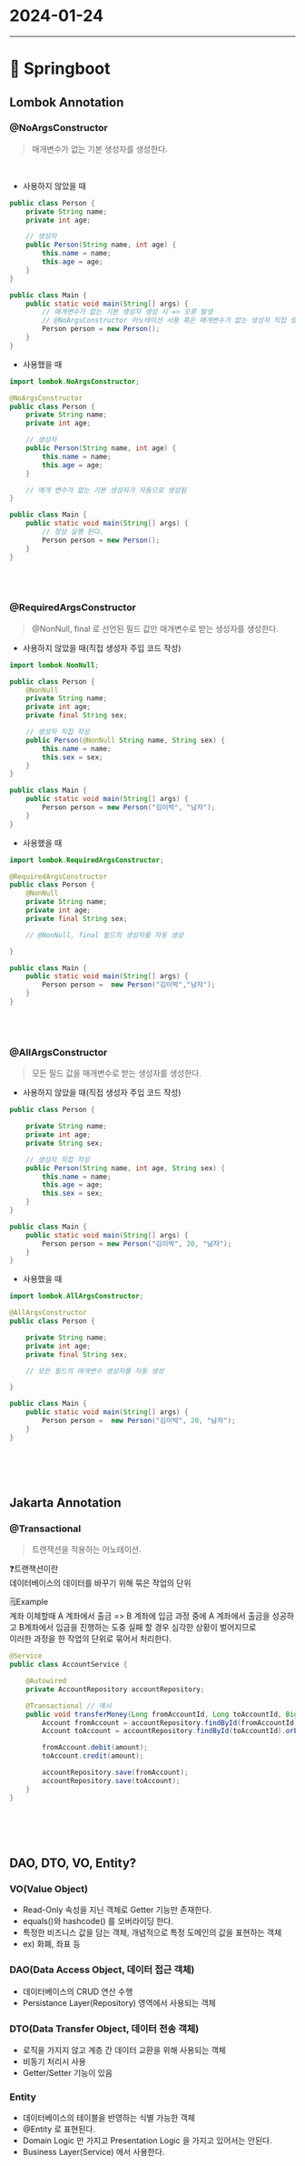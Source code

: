 # 2024-01-24
----------------
# 🍃 Springboot 


## Lombok Annotation
### @NoArgsConstructor
> 매개변수가 없는 기본 생성자를 생성한다.

<br>

* 사용하지 않았을 때

```java
public class Person {
    private String name;
    private int age;

    // 생성자
    public Person(String name, int age) {
        this.name = name;
        this.age = age;
    }
}

public class Main {
    public static void main(String[] args) {
        // 매개변수가 없는 기본 생성자 생성 시 => 오류 발생
        // @NoArgsConstructor 어노테이션 사용 혹은 매개변수가 없는 생성자 직접 생성 수행해야 된다. 
        Person person = new Person();
    }
}
```


* 사용했을 때

```java
import lombok.NoArgsConstructor;

@NoArgsConstructor
public class Person {
    private String name;
    private int age;

    // 생성자
    public Person(String name, int age) {
        this.name = name;
        this.age = age;
    }

    // 매개 변수가 없는 기본 생성자가 자동으로 생성됨
}

public class Main {
    public static void main(String[] args) {
        // 정상 실행 된다.
        Person person = new Person();
    }
}
```

<br><br>

### @RequiredArgsConstructor
> @NonNull, final 로 선언된 필드 값만 매개변수로 받는 생성자를 생성한다.

* 사용하지 않았을 때(직접 생성자 주입 코드 작성)

```java
import lombok.NonNull;

public class Person {
    @NonNull
    private String name;
    private int age;
    private final String sex;

    // 생성자 직접 작성
    public Person(@NonNull String name, String sex) {
        this.name = name;
        this.sex = sex;
    }
}

public class Main {
    public static void main(String[] args) {
        Person person = new Person("김이박", "남자");
    }
}
```


* 사용했을 때

```java
import lombok.RequiredArgsConstructor;

@RequiredArgsConstructor
public class Person {
    @NonNull
    private String name;
    private int age;
    private final String sex;

    // @NonNull, final 필드의 생성자를 자동 생성

}

public class Main {
    public static void main(String[] args) {
        Person person =  new Person("김이박","남자");
    }
}
```

<br><br>

### @AllArgsConstructor
> 모든 필드 값을 매개변수로 받는 생성자를 생성한다.

* 사용하지 않았을 때(직접 생성자 주입 코드 작성)

```java
public class Person {

    private String name;
    private int age;
    private String sex;

    // 생성자 직접 작성
    public Person(String name, int age, String sex) {
        this.name = name;
        this.age = age;
        this.sex = sex;
    }
}

public class Main {
    public static void main(String[] args) {
        Person person = new Person("김이박", 20, "남자");
    }
}
```


* 사용했을 때

```java
import lombok.AllArgsConstructor;

@AllArgsConstructor
public class Person {

    private String name;
    private int age;
    private final String sex;

    // 모든 필드의 매개변수 생성자를 자동 생성

}

public class Main {
    public static void main(String[] args) {
        Person person =  new Person("김이박", 20, "남자");
    }
}
```
<br><br><br>

## Jakarta Annotation
### @Transactional
> 트랜잭션을 적용하는 어노테이션.

❓트랜잭션이란  
데이터베이스의 데이터를 바꾸기 위해 묶은 작업의 단위

🗒️Example  
계좌 이체할때 A 계좌에서 출금 => B 계좌에 입금 과정 중에 A 계좌에서 출금을 성공하고 B계좌에서 입금을 진행하는 도중 실패 할 경우 심각한 상황이 벌어지므로  
이러한 과정을 한 작업의 단위로 묶어서 처리한다.  


```java
@Service
public class AccountService {

    @Autowired
    private AccountRepository accountRepository;

    @Transactional // 예시 
    public void transferMoney(Long fromAccountId, Long toAccountId, BigDecimal amount) {
        Account fromAccount = accountRepository.findById(fromAccountId).orElseThrow(...);
        Account toAccount = accountRepository.findById(toAccountId).orElseThrow(...);

        fromAccount.debit(amount);
        toAccount.credit(amount);

        accountRepository.save(fromAccount);
        accountRepository.save(toAccount);
    }
}

```
   
<br><br><br>




## DAO, DTO, VO, Entity?
### VO(Value Object) 
- Read-Only 속성을 지닌 객체로 Getter 기능만 존재한다.
- equals()와 hashcode() 를 오버라이딩 한다.
- 특정한 비즈니스 값을 담는 객체, 개념적으로 특정 도메인의 값을 표현하는 객체
- ex) 화폐, 좌표 등

### DAO(Data Access Object, 데이터 접근 객체)
- 데이터베이스의 CRUD 연산 수행
- Persistance Layer(Repository) 영역에서 사용되는 객체


### DTO(Data Transfer Object, 데이터 전송 객체)
- 로직을 가지지 않고 계층 간 데이터 교환을 위해 사용되는 객체
- 비동기 처리시 사용
- Getter/Setter 기능이 있음


### Entity
-  데이터베이스의 테이블을 반영하는 식별 가능한 객체
- @Entity 로 표현된다.
- Domain Logic 만 가지고 Presentation Logic 을 가지고 있어서는 안된다.
- Business Layer(Service) 에서 사용한다.